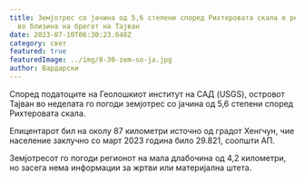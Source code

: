 ```yaml
---
title: Земјотрес со јачина од 5,6 степени според Рихтеровата скала е регистриран
  во близина на брегот на Тајван
date: 2023-07-10T06:30:23.648Z
category: свет
featured: true
featuredImage: ../img/8-30-zem-so-ja.jpg
author: Вардарски
---
```

Според податоците на Геолошкиот институт на САД (USGS), островот Тајван во неделата го погоди земјотрес со јачина од 5,6 степени според Рихтеровата скала.

Епицентарот бил на околу 87 километри источно од градот Хенгчун, чие население заклучно со март 2023 година било 29.821, соопшти АП.

Земјотресот го погоди регионот на мала длабочина од 4,2 километри, но засега нема информации за жртви или материјална штета.